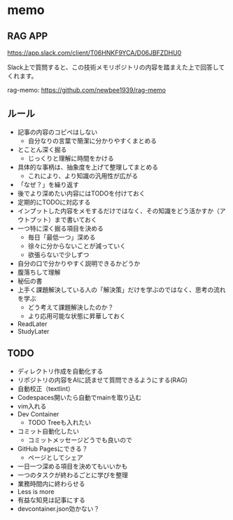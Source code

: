 # memo

## RAG APP

https://app.slack.com/client/T06HNKF9YCA/D06JBFZDHU0

Slack上で質問すると、この技術メモリポジトリの内容を踏まえた上で回答してくれます。

rag-memo: https://github.com/newbee1939/rag-memo

## ルール

- 記事の内容のコピペはしない
    - 自分なりの言葉で簡潔に分かりやすくまとめる
- とことん深く掘る
    - じっくりと理解に時間をかける
- 具体的な事柄は、抽象度を上げて整理してまとめる
    - これにより、より知識の汎用性が広がる
- 「なぜ？」を繰り返す
- 後でより深めたい内容にはTODOを付けておく
- 定期的にTODOに対応する
- インプットした内容をメモするだけではなく、その知識をどう活かすか（アウトプット）まで書いておく
- 一つ特に深く掘る項目を決める
    - 毎日「最低一つ」深める
    - 徐々に分からないことが減っていく
    - 欲張らないで少しずつ
- 自分の口で分かりやすく説明できるかどうか
- 腹落ちして理解
- 秘伝の書
- 上手く課題解決している人の「解決策」だけを学ぶのではなく、思考の流れを学ぶ
    - どう考えて課題解決したのか？
    - より応用可能な状態に昇華しておく
- ReadLater
- StudyLater

## TODO

- ディレクトリ作成を自動化する
- リポジトリの内容をAIに読ませて質問できるようにする(RAG)
- 自動校正（textlint）
- Codespaces開いたら自動でmainを取り込む
- vim入れる
- Dev Container 
    - TODO Treeも入れたい
- コミット自動化したい
    - コミットメッセージどうでも良いので
- GitHub Pagesにできる？
    - ページとしてシェア
- 一日一つ深める項目を決めてもいいかも
- 一つのタスクが終わるごとに学びを整理
- 業務時間内に終わらせる
- Less is more
- 有益な知見は記事にする
- devcontainer.json効かない？
